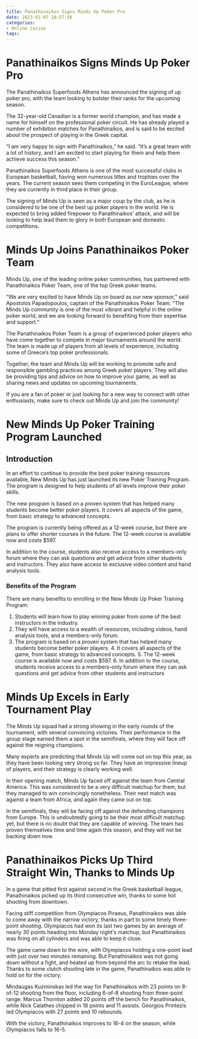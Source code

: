 ```yaml
---
title: Panathinaikos Signs Minds Up Poker Pro
date: 2023-01-07 18:57:56
categories:
- Online Casino
tags:
---
```



#  Panathinaikos Signs Minds Up Poker Pro

The Panathinaikos Superfoods Athens has announced the signing of up poker pro, with the team looking to bolster their ranks for the upcoming season.

The 32-year-old Canadian is a former world champion, and has made a name for himself on the professional poker circuit. He has already played a number of exhibition matches for Panathinaikos, and is said to be excited about the prospect of playing in the Greek capital.

“I am very happy to sign with Panathinaikos,” he said. “It’s a great team with a lot of history, and I am excited to start playing for them and help them achieve success this season.”

Panathinaikos Superfoods Athens is one of the most successful clubs in European basketball, having won numerous titles and trophies over the years. The current season sees them competing in the EuroLeague, where they are currently in third place in their group.

The signing of Minds Up is seen as a major coup by the club, as he is considered to be one of the best up poker players in the world. He is expected to bring added firepower to Panathinaikos’ attack, and will be looking to help lead them to glory in both European and domestic competitions.

#  Minds Up Joins Panathinaikos Poker Team

Minds Up, one of the leading online poker communities, has partnered with Panathinaikos Poker Team, one of the top Greek poker teams.

“We are very excited to have Minds Up on board as our new sponsor,” said Apostolos Papadopoulos, captain of the Panathinaikos Poker Team. “The Minds Up community is one of the most vibrant and helpful in the online poker world, and we are looking forward to benefiting from their expertise and support.”

The Panathinaikos Poker Team is a group of experienced poker players who have come together to compete in major tournaments around the world. The team is made up of players from all levels of experience, including some of Greece’s top poker professionals.

Together, the team and Minds Up will be working to promote safe and responsible gambling practices among Greek poker players. They will also be providing tips and advice on how to improve your game, as well as sharing news and updates on upcoming tournaments.

If you are a fan of poker or just looking for a new way to connect with other enthusiasts, make sure to check out Minds Up and join the community!

#  New Minds Up Poker Training Program Launched

## Introduction

In an effort to continue to provide the best poker training resources available, New Minds Up has just launched its new Poker Training Program. The program is designed to help students of all levels improve their poker skills.

The new program is based on a proven system that has helped many students become better poker players. It covers all aspects of the game, from basic strategy to advanced concepts.

The program is currently being offered as a 12-week course, but there are plans to offer shorter courses in the future. The 12-week course is available now and costs $597.

In addition to the course, students also receive access to a members-only forum where they can ask questions and get advice from other students and instructors. They also have access to exclusive video content and hand analysis tools.

### Benefits of the Program

There are many benefits to enrolling in the New Minds Up Poker Training Program:

1. Students will learn how to play winning poker from some of the best instructors in the industry.
2. They will have access to a wealth of resources, including videos, hand analysis tools, and a members-only forum. 
3. The program is based on a proven system that has helped many students become better poker players.   4. It covers all aspects of the game, from basic strategy to advanced concepts.   5. The 12-week course is available now and costs $597.   6. In addition to the course, students receive access to a members-only forum where they can ask questions and get advice from other students and instructors

#  Minds Up Excels in Early Tournament Play

The Minds Up squad had a strong showing in the early rounds of the tournament, with several convincing victories. Their performance in the group stage earned them a spot in the semifinals, where they will face off against the reigning champions.

Many experts are predicting that Minds Up will come out on top this year, as they have been looking very strong so far. They have an impressive lineup of players, and their strategy is clearly working well.

In their opening match, Minds Up faced off against the team from Central America. This was considered to be a very difficult matchup for them, but they managed to win convincingly nonetheless. Their next match was against a team from Africa, and again they came out on top.

In the semifinals, they will be facing off against the defending champions from Europe. This is undoubtedly going to be their most difficult matchup yet, but there is no doubt that they are capable of winning. The team has proven themselves time and time again this season, and they will not be backing down now.

#  Panathinaikos Picks Up Third Straight Win, Thanks to Minds Up

In a game that pitted first against second in the Greek basketball league, Panathinaikos picked up its third consecutive win, thanks to some hot shooting from downtown.

Facing stiff competition from Olympiacos Piraeus, Panathinaikos was able to come away with the narrow victory, thanks in part to some timely three-point shooting. Olympiacos had won its last two games by an average of nearly 30 points heading into Monday night's matchup, but Panathinaikos was firing on all cylinders and was able to keep it close.

The game came down to the wire, with Olympiacos holding a one-point lead with just over two minutes remaining. But Panathinaikos was not going down without a fight, and heated up from beyond the arc to retake the lead. Thanks to some clutch shooting late in the game, Panathinaikos was able to hold on for the victory.

Mindaugas Kuzminskas led the way for Panathinaikos with 23 points on 8-of-12 shooting from the floor, including 6-of-8 shooting from three-point range. Marcus Thornton added 20 points off the bench for Panathinaikos, while Nick Calathes chipped in 18 points and 11 assists. Georgios Printezis led Olympiacos with 27 points and 10 rebounds.

With the victory, Panathinaikos improves to 16-4 on the season, while Olympiacos falls to 16-5.